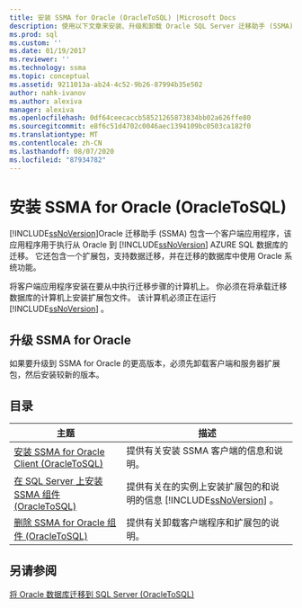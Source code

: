 ```yaml
---
title: 安装 SSMA for Oracle (OracleToSQL) |Microsoft Docs
description: 使用以下文章来安装、升级和卸载 Oracle SQL Server 迁移助手 (SSMA) ，其中包括客户端应用程序和扩展包。
ms.prod: sql
ms.custom: ''
ms.date: 01/19/2017
ms.reviewer: ''
ms.technology: ssma
ms.topic: conceptual
ms.assetid: 9211013a-ab24-4c52-9b26-87994b35e502
author: nahk-ivanov
ms.author: alexiva
manager: alexiva
ms.openlocfilehash: 0df64ceecaccb58521265873834bb02a626ffe80
ms.sourcegitcommit: e8f6c51d4702c0046aec1394109bc0503ca182f0
ms.translationtype: MT
ms.contentlocale: zh-CN
ms.lasthandoff: 08/07/2020
ms.locfileid: "87934782"
---
```

# <a name="installing-ssma--for-oracle-oracletosql"></a>安装 SSMA for Oracle (OracleToSQL)
[!INCLUDE[ssNoVersion](../../includes/ssnoversion-md.md)]Oracle 迁移助手 (SSMA) 包含一个客户端应用程序，该应用程序用于执行从 Oracle 到 [!INCLUDE[ssNoVersion](../../includes/ssnoversion-md.md)] AZURE SQL 数据库的迁移。 它还包含一个扩展包，支持数据迁移，并在迁移的数据库中使用 Oracle 系统功能。  
  
将客户端应用程序安装在要从中执行迁移步骤的计算机上。 你必须在将承载迁移数据库的计算机上安装扩展包文件。 该计算机必须正在运行 [!INCLUDE[ssNoVersion](../../includes/ssnoversion-md.md)] 。  
  
## <a name="upgrading-ssma-for-oracle"></a>升级 SSMA for Oracle  
如果要升级到 SSMA for Oracle 的更高版本，必须先卸载客户端和服务器扩展包，然后安装较新的版本。  
  
## <a name="contents"></a>目录  
  
|主题|描述|  
|---------|---------------|  
|[安装 SSMA for Oracle Client &#40;OracleToSQL&#41;](../../ssma/oracle/installing-ssma-for-oracle-client-oracletosql.md)|提供有关安装 SSMA 客户端的信息和说明。|  
|[在 SQL Server 上安装 SSMA 组件 &#40;OracleToSQL&#41;](../../ssma/oracle/installing-ssma-components-on-sql-server-oracletosql.md)|提供有关在的实例上安装扩展包的和说明的信息 [!INCLUDE[ssNoVersion](../../includes/ssnoversion-md.md)] 。|  
|[删除 SSMA for Oracle 组件 &#40;OracleToSQL&#41;](../../ssma/oracle/removing-ssma-for-oracle-components-oracletosql.md)|提供有关卸载客户端程序和扩展包的说明。|  
  
## <a name="see-also"></a>另请参阅  
[将 Oracle 数据库迁移到 SQL Server &#40;OracleToSQL&#41;](../../ssma/oracle/migrating-oracle-databases-to-sql-server-oracletosql.md)  
  
